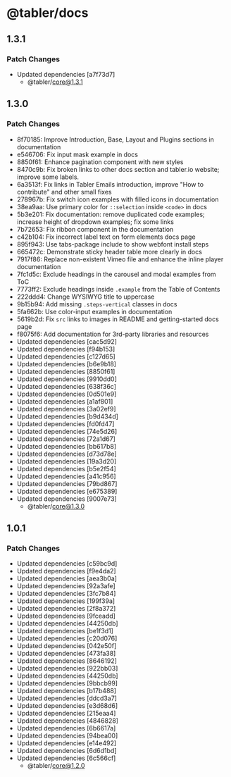 # @tabler/docs

## 1.3.1

### Patch Changes

- Updated dependencies [a7f73d7]
  - @tabler/core@1.3.1

## 1.3.0

### Patch Changes

- 8f70185: Improve Introduction, Base, Layout and Plugins sections in documentation
- e546706: Fix input mask example in docs
- 8850f61: Enhance pagination component with new styles
- 8470c9b: Fix broken links to other docs section and tabler.io website; improve some labels.
- 6a3513f: Fix links in Tabler Emails introduction, improve "How to contribute" and other small fixes
- 278967b: Fix switch icon examples with filled icons in documentation
- 38ea9aa: Use primary color for `::selection` inside `<code>` in docs
- 5b3e201: Fix documentation: remove duplicated code examples; increase height of dropdown examples; fix some links
- 7b72653: Fix ribbon component in the documentation
- c42b104: Fix incorrect label text on form elements docs page
- 895f943: Use tabs-package include to show webfont install steps
- 665472c: Demonstrate sticky header table more clearly in docs
- 7917f86: Replace non-existent Vimeo file and enhance the inline player documentation
- 7fc1d5c: Exclude headings in the carousel and modal examples from ToC
- 7773ff2: Exclude headings inside `.example` from the Table of Contents
- 222ddd4: Change WYSIWYG title to uppercase
- 9b15b94: Add missing `.steps-vertical` classes in docs
- 5fa662b: Use color-input examples in documentation
- 5619b2d: Fix `src` links to images in README and getting-started docs page
- f8075f6: Add documentation for 3rd-party libraries and resources
- Updated dependencies [cac5d92]
- Updated dependencies [f94b153]
- Updated dependencies [c127d65]
- Updated dependencies [b6e9b18]
- Updated dependencies [8850f61]
- Updated dependencies [9910dd0]
- Updated dependencies [638f36c]
- Updated dependencies [0d501e9]
- Updated dependencies [a1af801]
- Updated dependencies [3a02ef9]
- Updated dependencies [b9d434d]
- Updated dependencies [fd0fd47]
- Updated dependencies [74e5d26]
- Updated dependencies [72a1d67]
- Updated dependencies [bb617b8]
- Updated dependencies [d73d78e]
- Updated dependencies [19a3d20]
- Updated dependencies [b5e2f54]
- Updated dependencies [a41c956]
- Updated dependencies [79bd867]
- Updated dependencies [e675389]
- Updated dependencies [9007e73]
  - @tabler/core@1.3.0

## 1.0.1

### Patch Changes

- Updated dependencies [c59bc9d]
- Updated dependencies [f9e4da2]
- Updated dependencies [aea3b0a]
- Updated dependencies [92a3afe]
- Updated dependencies [3fc7b84]
- Updated dependencies [199f39a]
- Updated dependencies [2f8a372]
- Updated dependencies [9fceadd]
- Updated dependencies [44250db]
- Updated dependencies [be1f3d1]
- Updated dependencies [c20d076]
- Updated dependencies [042e50f]
- Updated dependencies [473fa38]
- Updated dependencies [8646192]
- Updated dependencies [922bb03]
- Updated dependencies [44250db]
- Updated dependencies [9bbcb99]
- Updated dependencies [b17b488]
- Updated dependencies [ddcd3a7]
- Updated dependencies [e3d68d6]
- Updated dependencies [215eaa4]
- Updated dependencies [4846828]
- Updated dependencies [6b6617a]
- Updated dependencies [94bea00]
- Updated dependencies [e14e492]
- Updated dependencies [6d6d1bd]
- Updated dependencies [6c566cf]
  - @tabler/core@1.2.0
